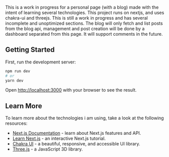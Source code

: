 This is a work in progress for a personal page (with a blog) made with the intent of learning several technologies.
This project runs on nextjs, and uses chakra-ui and threejs.
This is still a work in progress and has several incomplete and unoptimized sections.
The blog will only fetch and list posts from the blog api, management and post creation will be done by a dashboard separated from this page.
It will support comments in the future.

## Getting Started

First, run the development server:

```bash
npm run dev
# or
yarn dev
```

Open [http://localhost:3000](http://localhost:3000) with your browser to see the result.

## Learn More
To learn more about the technologies i am using, take a look at the following resources:

- [Next.js Documentation](https://nextjs.org/docs) - learn about Next.js features and API.
- [Learn Next.js](https://nextjs.org/learn) - an interactive Next.js tutorial.
- [Chakra UI](https://chakra-ui.com/) - a beautiful, responsive, and accessible UI library.
- [Three.js](https://threejs.org/) - a JavaScript 3D library.
